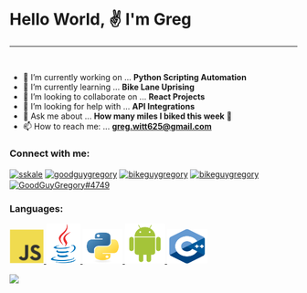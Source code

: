 <h1 align="left">Hello World, ✌ I'm Greg</h1>
<hr>

&nbsp;
&nbsp;

- 🔭 I’m currently working on ... **Python Scripting Automation** 
- 🌱 I’m currently learning ... **Bike Lane Uprising**
- 👯 I’m looking to collaborate on ... **React Projects**
- 🤔 I’m looking for help with ... **API Integrations**
- 💬 Ask me about ... **How many miles I biked this week** :rocket:
- 📫 How to reach me: ... **greg.witt625@gmail.com**

<p align="left">
<h3 align="left">Connect with me:</h3>
<a href="https://www.codewars.com/users/GoodGuyGregory" target="blank"><img align="center" src="https://cdn.jsdelivr.net/npm/simple-icons@3.0.1/icons/codewars.svg" alt="sskale" height="35" width="35" /></a>
<a href="https://www.leetcode.com/goodguygregory" target="blank"><img align="center" src="https://cdn.jsdelivr.net/npm/simple-icons@3.0.1/icons/leetcode.svg" alt="goodguygregory" height="35" width="35" /></a>
<a href="https://www.instagram.com/bikeguygregory/" target="blank"><img align="center" src="https://cdn.jsdelivr.net/npm/simple-icons@3.0.1/icons/instagram.svg" alt="bikeguygregory" height="35" width="35" /></a>
<a href="https://open.spotify.com/user/1269693776?si=Zevz2sKBT9-0XkrTaDbXFw" target="blank"><img align="center" src="https://cdn.jsdelivr.net/npm/simple-icons@3.0.1/icons/spotify.svg" alt="bikeguygregory" height="35" width="35" /></a>
<a href="https://discord.gg/yBYhtf5w" target="blank"><img align="center" src="https://cdn.jsdelivr.net/npm/simple-icons@3.0.1/icons/discord.svg" alt="GoodGuyGregory#4749" height="35" width="35" /></a>


</p>

<h3 align="left">Languages:</h3>
<p align="left"><a href="https://www.javascript.com/" target="_blank"> <img src="https://raw.githubusercontent.com/devicons/devicon/master/icons/javascript/javascript-original.svg" alt="javascript" width="60" height="60"/>
<a href="https://www.java.com" target="_blank"> <img src="https://raw.githubusercontent.com/devicons/devicon/master/icons/java/java-original.svg" alt="java" width="60" height="70"/><a href="https://www.python.org" target="_blank"> <img src="https://raw.githubusercontent.com/devicons/devicon/master/icons/python/python-original.svg" alt="python" width="70" height="60"/> </a> <a href="https://kotlinlang.org" target="_blank"><img src="https://raw.githubusercontent.com/devicons/devicon/master/icons/android/android-original.svg" alt="kotlin" width="70" height="70"/> </a><a href="https://www.cplusplus.com/" target="_blank"> <img src="https://raw.githubusercontent.com/devicons/devicon/master/icons/cplusplus/cplusplus-original.svg" alt="cplusplus" width="70" height="60"/> 
</p>

<p><img align="center" src="https://www.codewars.com/users/GoodGuyGregory/badges/large" /> </p>

<br>


<!--
**GoodGuyGregory/GoodGuyGregory** is a ✨ _special_ ✨ repository because its `README.md` (this file) appears on your GitHub profile.

Here are some ideas to get you started:

- 🔭 I’m currently working on ... **Harvest Tychoon 
- 🌱 I’m currently learning ... **MEAN Stack**
- 👯 I’m looking to collaborate on ... **Code_Wars Katas**
- 🤔 I’m looking for help with ... **GO Lang**
- 💬 Ask me about ... **How Many Miles I biked this week** :rocket:
- 📫 How to reach me: ... **greg.witt625@gmail.com**

- ⚡ Fun fact: ...



-->
